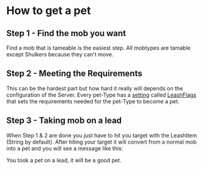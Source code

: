 # How to get a pet

## Step 1 - Find the mob you want

Find a mob that is tameable is the easiest step. All mobtypes are tamable except Shulkers because they can't move.

## Step 2 - Meeting the Requirements

This can be the hardest part but how hard it really will depends on the configuration of the Server. Every pet-Type has a [setting](../setup/configurations/petconfig.md) called [LeashFlags](../systems/leashflag.md) that sets the requirements needed for the pet-Type to become a pet.

## Step 3 - Taking mob on a lead

When Step 1 & 2 are done you just have to hit you target with the LeashItem \(String by default\). After hiting your target it will convert from a normal mob into a pet and you will see a message like this:

You took a pet on a lead, it will be a good pet.

